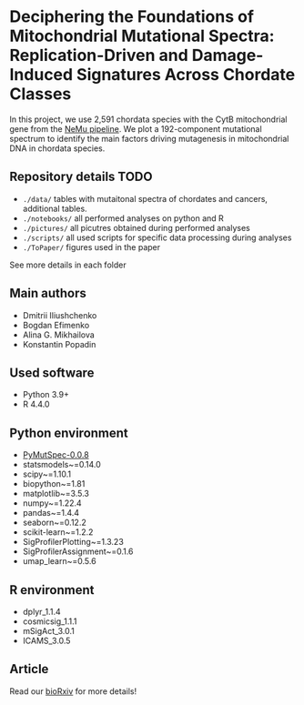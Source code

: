 # Deciphering the Foundations of Mitochondrial Mutational Spectra: Replication-Driven and Damage-Induced Signatures Across Chordate Classes

In this project, we use 2,591 chordata species with the CytB mitochondrial gene from the [NeMu pipeline](https://nemu-pipeline.com). We plot a 192-component mutational spectrum to identify the main factors driving mutagenesis in mitochondrial DNA in chordata species.

## Repository details TODO

- `./data/` tables with mutaitonal spectra of chordates and cancers, additional tables.
- `./notebooks/` all performed analyses on python and R
- `./pictures/` all picutres obtained during performed analyses
- `./scripts/` all used scripts for specific data processing during analyses
- `./ToPaper/` figures used in the paper

See more details in each folder

## Main authors

* Dmitrii Iliushchenko
* Bogdan Efimenko
* Alina G. Mikhailova
* Konstantin Popadin

## Used software

- Python 3.9+
- R 4.4.0

## Python environment

- [PyMutSpec-0.0.8](https://pypi.org/project/PyMutSpec/)
- statsmodels~=0.14.0
- scipy~=1.10.1
- biopython~=1.81
- matplotlib~=3.5.3
- numpy~=1.22.4
- pandas~=1.4.4
- seaborn~=0.12.2
- scikit-learn~=1.2.2
- SigProfilerPlotting~=1.3.23
- SigProfilerAssignment~=0.1.6
- umap_learn~=0.5.6

## R environment

- dplyr_1.1.4
- cosmicsig_1.1.1 
- mSigAct_3.0.1
- ICAMS_3.0.5

## Article

Read our [bioRxiv](https://doi.org/10.1101/2023.12.08.570826) for more details!



